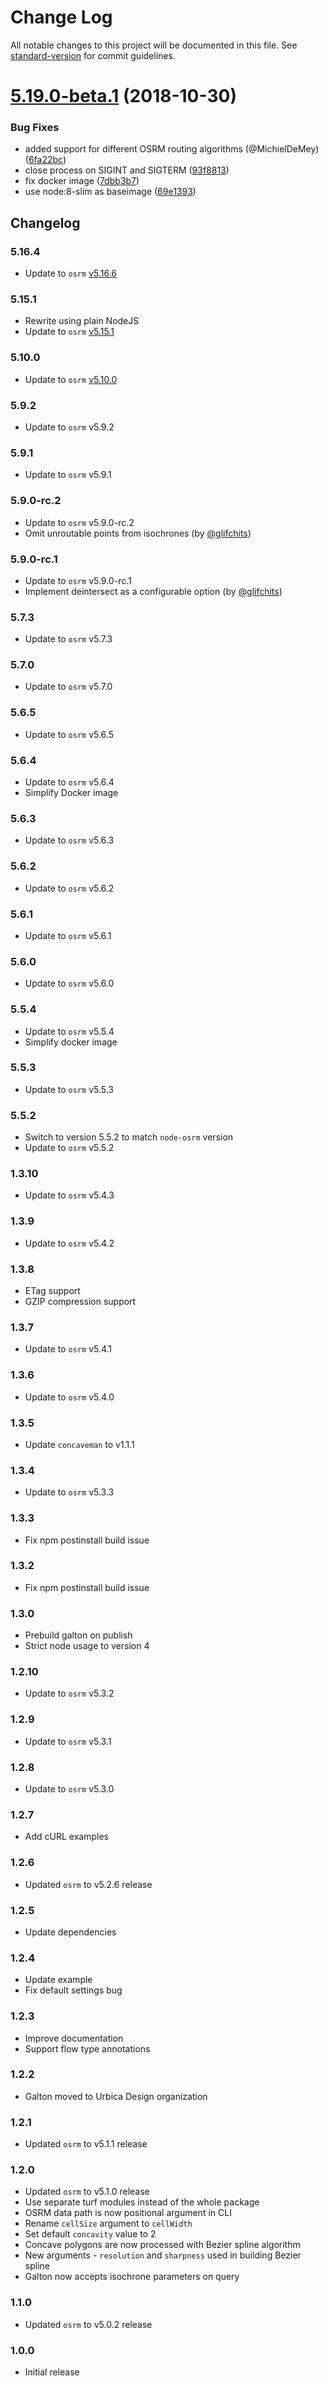 # Change Log

All notable changes to this project will be documented in this file. See [standard-version](https://github.com/conventional-changelog/standard-version) for commit guidelines.

<a name="5.19.0-beta.1"></a>
# [5.19.0-beta.1](https://github.com/urbica/galton/compare/v5.19.0-beta.0...v5.19.0-beta.1) (2018-10-30)


### Bug Fixes

* added support for different OSRM routing algorithms (@MichielDeMey) ([6fa22bc](https://github.com/urbica/galton/commit/6fa22bc))
* close process on SIGINT and SIGTERM ([93f8813](https://github.com/urbica/galton/commit/93f8813))
* fix docker image ([7dbb3b7](https://github.com/urbica/galton/commit/7dbb3b7))
* use node:8-slim as baseimage ([69e1393](https://github.com/urbica/galton/commit/69e1393))



## Changelog

### 5.16.4

* Update to `osrm` [v5.16.6](https://github.com/Project-OSRM/osrm-backend/releases/tag/v5.16.4)

### 5.15.1

* Rewrite using plain NodeJS
* Update to `osrm` [v5.15.1](https://github.com/Project-OSRM/osrm-backend/releases/tag/v5.15.1)

### 5.10.0

* Update to `osrm` [v5.10.0](https://github.com/Project-OSRM/osrm-backend/releases/tag/v5.10.0)

### 5.9.2

* Update to `osrm` v5.9.2

### 5.9.1

* Update to `osrm` v5.9.1

### 5.9.0-rc.2

* Update to `osrm` v5.9.0-rc.2
* Omit unroutable points from isochrones (by [@glifchits](https://github.com/glifchits))

### 5.9.0-rc.1

* Update to `osrm` v5.9.0-rc.1
* Implement deintersect as a configurable option (by [@glifchits](https://github.com/glifchits))

### 5.7.3

* Update to `osrm` v5.7.3

### 5.7.0

* Update to `osrm` v5.7.0

### 5.6.5

* Update to `osrm` v5.6.5

### 5.6.4

* Update to `osrm` v5.6.4
* Simplify Docker image

### 5.6.3

* Update to `osrm` v5.6.3

### 5.6.2

* Update to `osrm` v5.6.2

### 5.6.1

* Update to `osrm` v5.6.1

### 5.6.0

* Update to `osrm` v5.6.0

### 5.5.4

* Update to `osrm` v5.5.4
* Simplify docker image

### 5.5.3

* Update to `osrm` v5.5.3

### 5.5.2

* Switch to version 5.5.2 to match `node-osrm` version
* Update to `osrm` v5.5.2

### 1.3.10

* Update to `osrm` v5.4.3

### 1.3.9

* Update to `osrm` v5.4.2

### 1.3.8

* ETag support
* GZIP compression support

### 1.3.7

* Update to `osrm` v5.4.1

### 1.3.6

* Update to `osrm` v5.4.0

### 1.3.5

* Update `concaveman` to v1.1.1

### 1.3.4

* Update to `osrm` v5.3.3

### 1.3.3

* Fix npm postinstall build issue

### 1.3.2

* Fix npm postinstall build issue

### 1.3.0

* Prebuild galton on publish
* Strict node usage to version 4

### 1.2.10

* Update to `osrm` v5.3.2

### 1.2.9

* Update to `osrm` v5.3.1

### 1.2.8

* Update to `osrm` v5.3.0

### 1.2.7

* Add cURL examples

### 1.2.6

* Updated `osrm` to v5.2.6 release

### 1.2.5

* Update dependencies

### 1.2.4

* Update example
* Fix default settings bug

### 1.2.3

* Improve documentation
* Support flow type annotations

### 1.2.2

* Galton moved to Urbica Design organization

### 1.2.1

* Updated `osrm` to v5.1.1 release

### 1.2.0

* Updated `osrm` to v5.1.0 release
* Use separate turf modules instead of the whole package
* OSRM data path is now positional argument in CLI
* Rename `cellSize` argument to `cellWidth`
* Set default `concavity` value to 2
* Concave polygons are now processed with Bezier spline algorithm
* New arguments - `resolution` and `sharpness` used in building Bezier spline
* Galton now accepts isochrone parameters on query

### 1.1.0

* Updated `osrm` to v5.0.2 release

### 1.0.0

* Initial release
